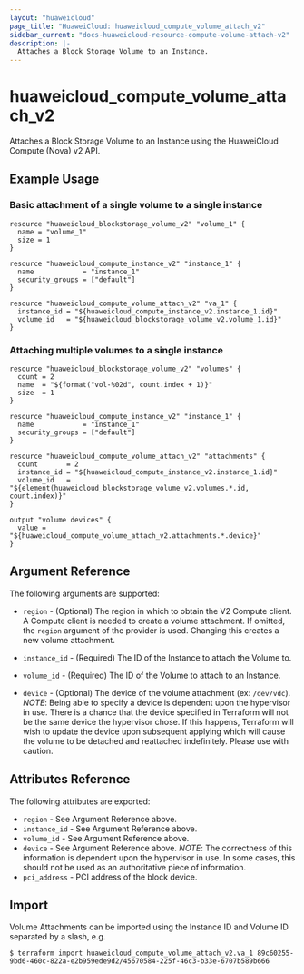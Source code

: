 ```yaml
---
layout: "huaweicloud"
page_title: "HuaweiCloud: huaweicloud_compute_volume_attach_v2"
sidebar_current: "docs-huaweicloud-resource-compute-volume-attach-v2"
description: |-
  Attaches a Block Storage Volume to an Instance.
---
```


# huaweicloud\_compute\_volume_attach_v2

Attaches a Block Storage Volume to an Instance using the HuaweiCloud
Compute (Nova) v2 API.

## Example Usage

### Basic attachment of a single volume to a single instance

```hcl
resource "huaweicloud_blockstorage_volume_v2" "volume_1" {
  name = "volume_1"
  size = 1
}

resource "huaweicloud_compute_instance_v2" "instance_1" {
  name            = "instance_1"
  security_groups = ["default"]
}

resource "huaweicloud_compute_volume_attach_v2" "va_1" {
  instance_id = "${huaweicloud_compute_instance_v2.instance_1.id}"
  volume_id   = "${huaweicloud_blockstorage_volume_v2.volume_1.id}"
}
```

### Attaching multiple volumes to a single instance

```hcl
resource "huaweicloud_blockstorage_volume_v2" "volumes" {
  count = 2
  name  = "${format("vol-%02d", count.index + 1)}"
  size  = 1
}

resource "huaweicloud_compute_instance_v2" "instance_1" {
  name            = "instance_1"
  security_groups = ["default"]
}

resource "huaweicloud_compute_volume_attach_v2" "attachments" {
  count       = 2
  instance_id = "${huaweicloud_compute_instance_v2.instance_1.id}"
  volume_id   = "${element(huaweicloud_blockstorage_volume_v2.volumes.*.id, count.index)}"
}

output "volume devices" {
  value = "${huaweicloud_compute_volume_attach_v2.attachments.*.device}"
}
```

## Argument Reference

The following arguments are supported:

* `region` - (Optional) The region in which to obtain the V2 Compute client.
    A Compute client is needed to create a volume attachment. If omitted, the
    `region` argument of the provider is used. Changing this creates a
    new volume attachment.

* `instance_id` - (Required) The ID of the Instance to attach the Volume to.

* `volume_id` - (Required) The ID of the Volume to attach to an Instance.

* `device` - (Optional) The device of the volume attachment (ex: `/dev/vdc`).
  _NOTE_: Being able to specify a device is dependent upon the hypervisor in
  use. There is a chance that the device specified in Terraform will not be
  the same device the hypervisor chose. If this happens, Terraform will wish
  to update the device upon subsequent applying which will cause the volume
  to be detached and reattached indefinitely. Please use with caution.

## Attributes Reference

The following attributes are exported:

* `region` - See Argument Reference above.
* `instance_id` - See Argument Reference above.
* `volume_id` - See Argument Reference above.
* `device` - See Argument Reference above. _NOTE_: The correctness of this
  information is dependent upon the hypervisor in use. In some cases, this
  should not be used as an authoritative piece of information.
* `pci_address` - PCI address of the block device.

## Import

Volume Attachments can be imported using the Instance ID and Volume ID
separated by a slash, e.g.

```
$ terraform import huaweicloud_compute_volume_attach_v2.va_1 89c60255-9bd6-460c-822a-e2b959ede9d2/45670584-225f-46c3-b33e-6707b589b666
```
